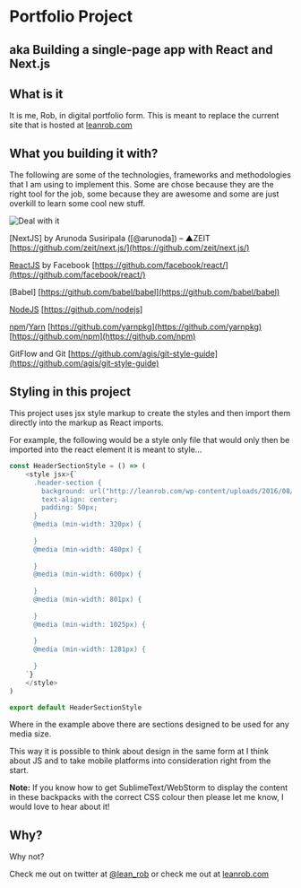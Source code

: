 # Portfolio Project
## aka Building a single-page app with React and Next.js

## What is it

It is me, Rob, in digital portfolio form. This is meant to replace the current site that is hosted at [leanrob.com](http://leanrob.com)

## What you building it with?

The following are some of the technologies, frameworks and methodologies that I am using to implement this. Some are chose because they are the right tool for the job, some because they are awesome and some are just overkill to learn some cool new stuff.

![Deal with it](https://t5.rbxcdn.com/4db398611ca0292cd037faebf26c8a0d "Deal with it")

[NextJS] by Arunoda Susiripala ([@arunoda]) – ▲ZEIT
[https://github.com/zeit/next.js/](https://github.com/zeit/next.js/)

[ReactJS](https://reactjs.org/) by Facebook
[https://github.com/facebook/react/](https://github.com/facebook/react/)

[Babel]
[https://github.com/babel/babel](https://github.com/babel/babel)

[NodeJS](https://github.com/nodejs)
[https://github.com/nodejs]

[npm](https://github.com/npm/npm)/[Yarn](https://github.com/yarnpkg)
[https://github.com/yarnpkg](https://github.com/yarnpkg)
[https://github.com/npm](https://github.com/npm)

GitFlow and Git
[https://github.com/agis/git-style-guide](https://github.com/agis/git-style-guide)

## Styling in this project

This project uses jsx style markup to create the styles and then import them directly into the markup as React imports.

For example, the following would be a style only file that would only then be imported into the react element it is meant to style…

```javascript
const HeaderSectionStyle = () => (
	<style jsx>{`
      .header-section {
        background: url("http://leanrob.com/wp-content/uploads/2016/08/Gmail-bkgrd.png");
        text-align: center;
        padding: 50px;
      }
      @media (min-width: 320px) {
        
      }
      @media (min-width: 480px) {
        
      }
      @media (min-width: 600px) {
        
      }
      @media (min-width: 801px) {
        
      }
      @media (min-width: 1025px) {
        
      }
      @media (min-width: 1281px) {
        
      }
	`}
	</style>
)

export default HeaderSectionStyle
```

Where in the example above there are sections designed to be used for any media size.

This way it is possible to think about design in the same form at I think about JS and to take mobile platforms into consideration right from the start.

**Note:** If you know how to get SublimeText/WebStorm to display the content in these backpacks with the correct CSS colour then please let me know, I would love to hear about it!

## Why?

Why not?

Check me out on twitter at [@lean_rob](twitter.com/lean_rob)
or check me out at [leanrob.com](http://www.leanrob.com)